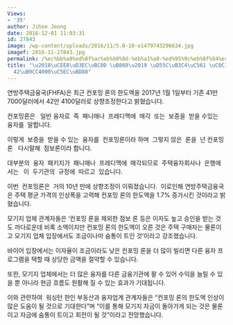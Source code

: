 ```yaml
---
Views:
- '35'
author: Jihee Jeong
date: 2016-12-01 11:03:31
id: 27843
image: /wp-content/uploads/2016/11/5.0-10-e1479743296634.jpg
imagef: 2016-11-27843.jpg
permalink: /%ec%bb%a8%ed%8f%ac%eb%b0%8d-%eb%a1%a0-%ed%95%9c%eb%8f%84%ec%95%a1-%ec%83%81%ec%8a%b942%eb%a7%8c4000%ec%97%ac%eb%b6%88/
title: "\u2018\uCEE8\uD3EC\uBC0D \uB860\u2019 \uD55C\uB3C4\uC561 \uC0C1\uC2B9\u2026\
  42\uB9CC4000\uC5EC\uBD88"
---
```


연방주택금융국(FHFA)은 최근 컨포밍 론의 한도액을 2017년 1월 1일부터 기존 41만 7000달러에서 42만 4100달러로 상향조정한다고 밝혔습니다.

컨포밍론은   일반 융자로  즉  패니매나  프레디맥에  매각  또는  보증을  받을 수있는  융자를  말합니다.

이렇게  보증을  받을 수 있는  융자를  컨포밍론이라 하며  그렇지 않은  론을  넌 컨포밍론   다시말해  점보론이라 합니다.

대부분의  융자  패키지가  패니매나  프레디맥에  매각되므로  주택융자회사나  은행에서는   이  두기관의  규정에  따르고  있습니다.

이번  컨포밍론은  거의 10년 만에 상향조정이 이뤄졌습니다.  이로인해 연방주택금융국은 주택 평균 가격의 인상폭을 고력해 컨포밍 론의 한도액을 1.7% 증가시킨 것이라고 밝혔습니다.

모기지 업체 관계자들은 ‘컨포밍 론을 제외한 점보 론 등은 이자도 높고 승인을 받는 것도 까다로운데 비록 소액이지만 컨포밍 론의 한도액이 오른 것은 주택 구매자는 물론이고 모기지 업체 입장에서도 조금이나마 숨통이 트인 것’이라고 강조했습니다.

바이어 입장에서는 이자율이 조금이라도 낮은 컨포밍 론을 더 많이 빌리면 다른 융자 프로그램을 택할 때 상당한 금액을 절약할 수 있습니다.

또한, 모기지 업체에서는 더 많은 융자를 다른 금융기관에 팔 수 있어 수익을 늘릴 수 있을 뿐 아니라 현금 흐름도 원활해 질 수 있는 효과가 기대됩니다.

이와 관련하여  워싱턴 한인 부동산과 융자업계 관계자들은 “컨포밍 론의 한도액 인상이 많은 도움이 될 것으로 기대한다”며 “이를 통해 모기지 자금이 돌아가게 되는 것은 물론이고 자금에 숨통이 트이고 회전이 될 것”이라고 전망했습니다.